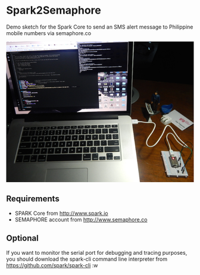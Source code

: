 Spark2Semaphore
=======

Demo sketch for the Spark Core to send an SMS alert message to Philippine mobile numbers via semaphore.co

![ScreenShot](setup.jpg)


## Requirements

* SPARK Core from http://www.spark.io 
* SEMAPHORE account from http://www.semaphore.co 

## Optional

If you want to monitor the serial port for debugging and tracing purposes, you should download the spark-cli command line interpreter from https://github.com/spark/spark-cli
:w

